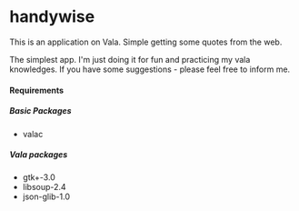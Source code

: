 # handywise
This is an application on Vala. Simple getting some quotes from the web.

The simplest app. I'm just doing it for fun and practicing my vala knowledges.
If you have some suggestions - please feel free to inform me.

#### Requirements
##### Basic Packages
 * valac

##### Vala packages
 * gtk+-3.0
 * libsoup-2.4
 * json-glib-1.0

